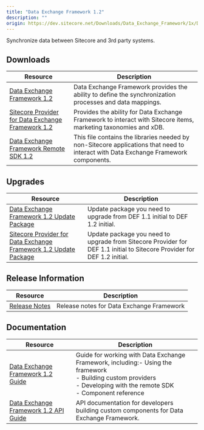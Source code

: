 ```yaml
---
title: "Data Exchange Framework 1.2"
description: ""
origin: https://dev.sitecore.net/Downloads/Data_Exchange_Framework/1x/Data_Exchange_Framework_1_2.aspx
---
```


Synchronize data between Sitecore and 3rd party systems.

## Downloads

 | Resource | Description |
 | --- | --- |
 | [Data Exchange Framework 1.2](https://scdp.blob.core.windows.net/downloads/Data%20Exchange%20Framework/1x/Data%20Exchange%20Framework%201%202/Secure/Data%20Exchange%20Framework%201.2.0%20rev.%20161212.zip) | Data Exchange Framework provides the ability to define the synchronization processes and data mappings. |
 | [Sitecore Provider for Data Exchange Framework 1.2](https://scdp.blob.core.windows.net/downloads/Data%20Exchange%20Framework/1x/Data%20Exchange%20Framework%201%202/Secure/Sitecore%20Provider%20for%20Data%20Exchange%20Framework%201.2.0%20rev.%20161212.zip) | Provides the ability for Data Exchange Framework to interact with Sitecore items, marketing taxonomies and xDB. |
 | [Data Exchange Framework Remote SDK 1.2](https://scdp.blob.core.windows.net/downloads/Data%20Exchange%20Framework/1x/Data%20Exchange%20Framework%201%202/Secure/Data%20Exchange%20Framework%20Remote%20SDK%201.2.0%20rev.%20161212.zip) | This file contains the libraries needed by non-Sitecore applications that need to interact with Data Exchange Framework components. |

## Upgrades

 | Resource | Description |
 | --- | --- |
 | [Data Exchange Framework 1.2 Update Package](https://scdp.blob.core.windows.net/downloads/Data%20Exchange%20Framework/1x/Data%20Exchange%20Framework%201%202/Secure/Data%20Exchange%20Framework%201.2.0%20rev.%20161212%20update.update) | Update package you need to upgrade from DEF 1.1 initial to DEF 1.2 initial. |
 | [Sitecore Provider for Data Exchange Framework 1.2 Update Package](https://scdp.blob.core.windows.net/downloads/Data%20Exchange%20Framework/1x/Data%20Exchange%20Framework%201%202/Secure/Sitecore%20Provider%20for%20Data%20Exchange%20Framework%201.2.0%20rev.%20161212%20update.update) | Update package you need to upgrade from Sitecore Provider for DEF 1.1 initial to Sitecore Provider for DEF 1.2 initial. |

## Release Information

 | Resource | Description |
 | --- | --- |
 | [Release Notes](/downloads/Data_Exchange_Framework/1x/Data_Exchange_Framework_1_2/Release_Notes) | Release notes for Data Exchange Framework |

## Documentation

 | Resource | Description |
 | --- | --- |
 | [Data Exchange Framework 1.2 Guide](https://doc.sitecore.com/developers/def/v1.2/) | Guide for working with Data Exchange Framework, including:-   Using the framework<br />-   Building custom providers<br />-   Developing with the remote SDK<br />-   Component reference |
 | [Data Exchange Framework 1.2 API Guide](https://scdp.blob.core.windows.net/downloads/Data%20Exchange%20Framework/1x/Data%20Exchange%20Framework%201%202/Secure/SitecoreDataExchangeAPIDocumentation%2012.chm) | API documentation for developers building custom components for Data Exchange Framework. |